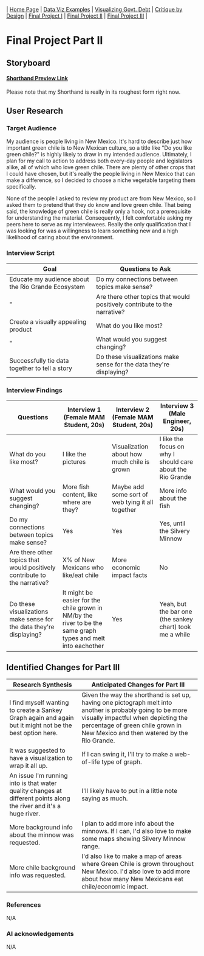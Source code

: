 | [Home Page](https://arianagant.github.io/Telling-Stories-with-Data-Portfolio/) | [Data Viz Examples](dataviz-examples) | [Visualizing Govt. Debt](visualizing-government-debt) | [Critique by Design](critique-by-design) | [Final Project I](final-project-part-one) | [Final Project II](final-project-part-two) | [Final Project III](final-project-part-three) |

# Final Project Part II

## Storyboard

#### [Shorthand Preview Link](https://preview.shorthand.com/RX4naqDZwPmjvm0J/responsive/desktop)
Please note that my Shorthand is really in its roughest form right now.

## User Research 

### Target Audience

My audience is people living in New Mexico. It's hard to describe just how important green chile is to New Mexican culture, so a title like "Do you like green chile?" is highly likely to draw in my intended audience. Ultimately, I plan for my call to action to address both every-day people and legislators alike, all of which who love green chile. There are plenty of other crops that I could have chosen, but it's really the people living in New Mexico that can make a difference, so I decided to choose a niche vegetable targeting them specifically.

None of the people I asked to review my product are from New Mexico, so I asked them to pretend that they do know and love green chile. That being said, the knowledge of green chile is really only a hook, not a prerequisite for understanding the material. Consequently, I felt comfortable asking my peers here to serve as my interviewees. Really the only qualification that I was looking for was a willingness to learn something new and a high likelihood of caring about the environment. 

### Interview Script

| Goal | Questions to Ask |
|------|------------------|
| Educate my audience about the Rio Grande Ecosystem     | Do my connections between topics make sense?                 |
| "     | Are there other topics that would positively contribute to the narrative?                 |
| Create a visually appealing product | What do you like most? |
| "     | What would you suggest changing? |
| Successfully tie data together to tell a story | Do these visualizations make sense for the data they're displaying?                 |

### Interview Findings

| Questions               | Interview 1 (Female MAM Student, 20s) | Interview 2 (Female MAM Student, 20s)| Interview 3 (Male Engineer, 20s)|
|-------------------------|-------------|-------------|-------------|
| What do you like most? |I like the pictures|Visualization about how much chile is grown|I like the focus on why I should care about the Rio Grande|
| What would you suggest changing? |More fish content, like where are they?|Maybe add some sort of web tying it all together|More info about the fish|
| Do my connections between topics make sense? |Yes|Yes|Yes, until the Silvery Minnow|
| Are there other topics that would positively contribute to the narrative? |X% of New Mexicans who like/eat chile|More economic impact facts|No|
| Do these visualizations make sense for the data they're displaying? |It might be easier for the chile grown in NM/by the river to be the same graph types and melt into eachother |Yes |Yeah, but the bar one (the sankey chart) took me a while |

## Identified Changes for Part III

| Research Synthesis                       | Anticipated Changes for Part III                                                |
|------------------------------------------|---------------------------------------------------------------------------------|
| I find myself wanting to create a Sankey Graph again and again but it might not be the best option here.  | Given the way the shorthand is set up, having one pictograph melt into another is probably going to be more visually impactful when depicting the percentage of green chile grown in New Mexico and then watered by the Rio Grande. | 
| It was suggested to have a visualization to wrap it all up. | If I can swing it, I'll try to make a web-of-life type of graph. |
| An issue I'm running into is that water quality changes at different points along the river and it's a huge river. | I'll likely have to put in a little note saying as much. |
| More background info about the minnow was requested.| I plan to add more info about the minnows. If I can, I'd also love to make some maps showing Silvery Minnow range.|
|More chile background info was requested.| I'd also like to make a map of areas where Green Chile is grown throughout New Mexico. I'd also love to add more about how many New Mexicans eat chile/economic impact.|

### References
N/A

### AI acknowledgements
N/A
